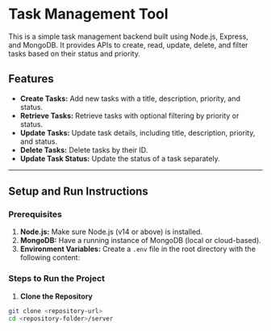 # Task Management Tool 

This is a simple task management backend built using Node.js, Express, and MongoDB. It provides APIs to create, read, update, delete, and filter tasks based on their status and priority.

## Features

- **Create Tasks:** Add new tasks with a title, description, priority, and status.
- **Retrieve Tasks:** Retrieve tasks with optional filtering by priority or status.
- **Update Tasks:** Update task details, including title, description, priority, and status.
- **Delete Tasks:** Delete tasks by their ID.
- **Update Task Status:** Update the status of a task separately.

---

## Setup and Run Instructions

### Prerequisites

1. **Node.js:** Make sure Node.js (v14 or above) is installed.
2. **MongoDB:** Have a running instance of MongoDB (local or cloud-based).
3. **Environment Variables:** Create a `.env` file in the root directory with the following content:



### Steps to Run the Project

1. **Clone the Repository**
```bash
git clone <repository-url>
cd <repository-folder>/server
